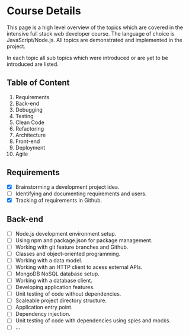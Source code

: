 # Course Details

This page is a high level overview of the topics which are covered in the intensive full stack web developer course. The language of choice is JavaScript/Node.js. All topics are demonstrated and implemented in the project.

In each topic all sub topics which were introduced or are yet to be introduced are listed.

## Table of Content

1. Requirements
2. Back-end
3. Debugging
4. Testing
5. Clean Code
6. Refactoring
7. Architecture
8. Front-end
9. Deployment
10. Agile

## Requirements

- [x] Brainstorming a development project idea.
- [ ] Identifying and documenting requirements and users.
- [x] Tracking of requirements in Github.

## Back-end

- [ ] Node.js development environment setup.
- [ ] Using npm and package.json for package management.
- [ ] Working with git feature branches and Github.
- [ ] Classes and object-oriented programming.
- [ ] Working with a data model.
- [ ] Working with an HTTP client to acess external APIs.
- [ ] MongoDB NoSQL database setup.
- [ ] Working with a database client.
- [ ] Developing application features.
- [ ] Unit testing of code without dependencies.
- [ ] Scaleable project directory structure.
- [ ] Application entry point.
- [ ] Dependency injection.
- [ ] Unit testing of code with dependencies using spies and mocks.
- [ ] ...